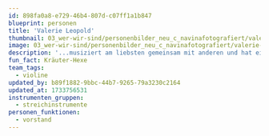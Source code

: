 ```yaml
---
id: 898fa0a8-e729-46b4-807d-c07ff1a1b847
blueprint: personen
title: 'Valerie Leopold'
thumbnail: 03_wer-wir-sind/personenbilder_neu_c_navinafotografiert/valerie-leopold_(c)_navinafotografiert-0293-b.jpg
image: 03_wer-wir-sind/personenbilder_neu_c_navinafotografiert/valerie-leopold_(c)_navinafotografiert-0293-b.jpg
description: '...musiziert am liebsten gemeinsam mit anderen und hat eine Leidenschaft für Kammermusik. Außerdem ist sie von Sprachen, Anatomie und Körperarbeit fasziniert. Bei Stegreif gehört Valerie zu den Violinen und Violas und hilft gelegentlich auch gerne organisatorisch mit.'
fun_fact: Kräuter-Hexe
team_tags:
  - violine
updated_by: b89f1882-9bbc-44b7-9265-79a3230c2164
updated_at: 1733756531
instrumenten_gruppen:
  - streichinstrumente
personen_funktionen:
  - vorstand
---
```


